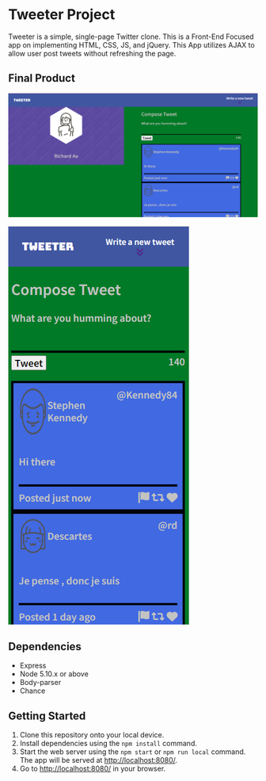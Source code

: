 # Tweeter Project

Tweeter is a simple, single-page Twitter clone. This is a Front-End Focused app on implementing HTML, CSS, JS, and jQuery. This App utilizes AJAX to allow user post tweets without refreshing the page.

## Final Product

!["This is the Tweeter Webpage in Desktop View."](https://github.com/au-richard/tweeter/blob/master/screenshots/desktop-view.png)

!["This is the Tweeter Webpage in Mobile View."](https://github.com/au-richard/tweeter/blob/master/screenshots/mobile-view.PNG)

## Dependencies

- Express
- Node 5.10.x or above
- Body-parser
- Chance

## Getting Started

1. Clone this repository onto your local device.
2. Install dependencies using the `npm install` command.
3. Start the web server using the `npm start` or `npm run local` command. The app will be served at <http://localhost:8080/>.
4. Go to <http://localhost:8080/> in your browser.

